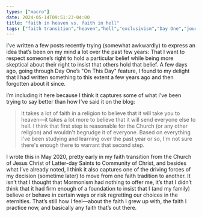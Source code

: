 ```yaml
---
types: ["macro"]
date: 2024-05-14T09:51:23-04:00
title: "faith in heaven vs. faith in hell"
tags: ["faith transition","heaven","hell","exclusivism","Day One","journaling","Church of Jesus Christ of Latter-day Saints","Community of Christ","Mormonism"]
---
```

I’ve written a few posts recently trying (somewhat awkwardly) to express an idea that’s been on my mind a lot over the past few years: That I want to respect someone’s right to hold a particular belief while being more skeptical about their right to insist that others hold that belief. A few days ago, going through Day One’s "On This Day" feature, I found to my delight that I had written something to this extent a few years ago and then forgotten about it since.

I’m including it here because I think it captures some of what I’ve been trying to say better than how I’ve said it on the blog: 

> It takes a lot of faith in a religion to believe that it will take you to heaven—it takes a lot more to believe that it will send everyone else to hell. I think that first step is reasonable for the Church (or any other religion) and wouldn't begrudge it of everyone. Based on everything I've been studying and learning over the past year or so, I'm not sure there's enough there to warrant that second step. 

I wrote this in May 2020, pretty early in my faith transition from the Church of Jesus Christ of Latter-day Saints to Community of Christ, and besides what I’ve already noted, I think it also captures one of the driving forces of my decision (sometime later) to move from one faith tradition to another. It isn’t that I thought that Mormonism had nothing to offer me, it’s that I didn’t think that it had firm enough of a foundation to insist that I (and my family) believe or behave in certain ways or risk regretting our choices in the eternities. That’s still how I feel—about the faith I grew up with, the faith I practice now, and basically any faith that’s out there.
